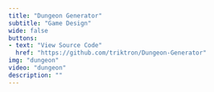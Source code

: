 ```yaml
---
title: "Dungeon Generator"
subtitle: "Game Design"
wide: false
buttons:
- text: "View Source Code"
  href: "https://github.com/triktron/Dungeon-Generator"
img: "dungeon"
video: "dungeon"
description: ""
---
```

